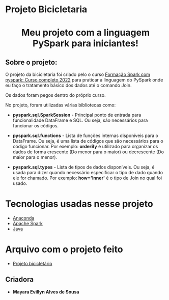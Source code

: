 # Projeto Bicicletaria
<h1 align="center">

 <p>Meu projeto com a linguagem PySpark para iniciantes!</p>
 
 ## Sobre o projeto:
 O projeto da bicicletaria foi criado pelo o curso [Formação Spark com pyspark: Curso completo 2022](https://www.udemy.com/course/spark-curso-completo/) para praticar a linguagem do PySpark onde eu faço o tratamento básico dos dados até o comando Join.
 
 Os dados foram pegos dentro do próprio curso.
 
 <p>No projeto, foram utilizadas várias bibliotecas como:</p>

 - **pyspark.sql.SparkSession** - Principal ponto de entrada para funcionalidade DataFrame e SQL. Ou seja, são necessários para funcionar os códigos. 
 
 - **pyspark.sql.functions** - Lista de funções internas disponíveis para o DataFrame. Ou seja, é uma lista de códigos que são necessários para o código funcionar. Por exemplo: **orderBy** é utilizado para organizar os dados de forma crescente (Do menor para o maior) ou decrescente (Do maior para o menor).
 
 - **pyspark.sql.types** - Lista de tipos de dados disponíveis. Ou seja, é usada para dizer quando necessário especificar o tipo de dado quando ele for chamado. Por exemplo: **how='Inner'** é o tipo de Join no qual foi usado.


 # Tecnologias usadas nesse projeto
 - [Anaconda](https://www.anaconda.com)
 - [Apache Spark](https://spark.apache.org/downloads.html)
 - [Java](https://www.java.com/pt-BR/)
 
 # Arquivo com o projeto feito
 - [Projeto bicicletário](Projeto-pyspark-2.ipynb)
 
 ## Criadora
 * **Mayara Evillyn Alves de Sousa**

